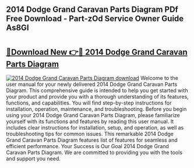 ## 2014 Dodge Grand Caravan Parts Diagram PDf Free Download - Part-zOd Service Owner Guide As8Gl

# <h2><a href="http://dftilku.blite.top/?on=2014+Dodge+Grand+Caravan+Parts+Diagram">🔗Download New 👉🔴 2014 Dodge Grand Caravan Parts Diagram</a></h2>

[![2014 Dodge Grand Caravan Parts Diagram download](https://i.imgur.com/lujVjoI.png)](http://dftilku.blite.top/?on=2014+Dodge+Grand+Caravan+Parts+Diagram)
Welcome to the user manual for your newly delivered 2014 Dodge Grand Caravan Parts Diagram. This comprehensive guide is intended to help you get started with your product and provide you with a thorough understanding of its features, functions, and capabilities. You will find step-by-step instructions for installation, operation, maintenance, and troubleshooting. Before you begin using your 2014 Dodge Grand Caravan Parts Diagram, please familiarize yourself with its functions and features by reading this user manual. It includes clear instructions for installation, setup, and operation, as well as troubleshooting tips for common issues. This remarkable 2014 Dodge Grand Caravan Parts Diagram features list of features for seamless and efficient performance. Your Success is Our Goal 2014 Dodge Grand Caravan Parts Diagram. We are committed to providing you with the tools and support you need.
